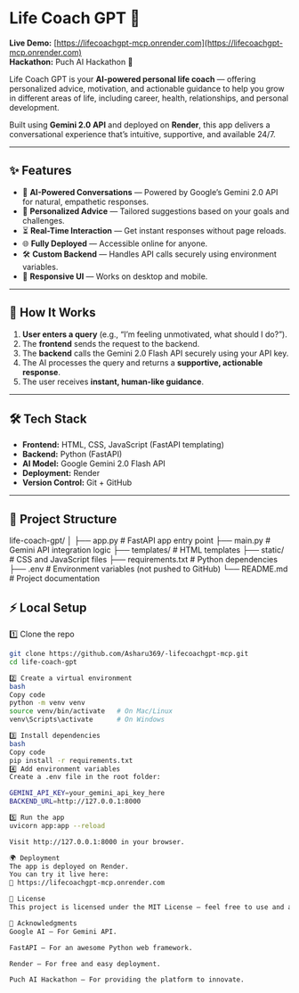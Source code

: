 # Life Coach GPT 🌱

**Live Demo:** [https://lifecoachgpt-mcp.onrender.com](https://lifecoachgpt-mcp.onrender.com)  
**Hackathon:** Puch AI Hackathon 🚀  

Life Coach GPT is your **AI-powered personal life coach** — offering personalized advice, motivation, and actionable guidance to help you grow in different areas of life, including career, health, relationships, and personal development.

Built using **Gemini 2.0 API** and deployed on **Render**, this app delivers a conversational experience that’s intuitive, supportive, and available 24/7.

---

## ✨ Features

- 🧠 **AI-Powered Conversations** — Powered by Google’s Gemini 2.0 API for natural, empathetic responses.
- 🎯 **Personalized Advice** — Tailored suggestions based on your goals and challenges.
- ⏳ **Real-Time Interaction** — Get instant responses without page reloads.
- 🌐 **Fully Deployed** — Accessible online for anyone.
- 🛠 **Custom Backend** — Handles API calls securely using environment variables.
- 📱 **Responsive UI** — Works on desktop and mobile.

---

## 🚀 How It Works

1. **User enters a query** (e.g., “I’m feeling unmotivated, what should I do?”).
2. The **frontend** sends the request to the backend.
3. The **backend** calls the Gemini 2.0 Flash API securely using your API key.
4. The AI processes the query and returns a **supportive, actionable response**.
5. The user receives **instant, human-like guidance**.

---

## 🛠 Tech Stack

- **Frontend:** HTML, CSS, JavaScript (FastAPI templating)
- **Backend:** Python (FastAPI)
- **AI Model:** Google Gemini 2.0 Flash API
- **Deployment:** Render
- **Version Control:** Git + GitHub

---

## 📂 Project Structure

life-coach-gpt/
│
├── app.py # FastAPI app entry point
├── main.py # Gemini API integration logic
├── templates/ # HTML templates
├── static/ # CSS and JavaScript files
├── requirements.txt # Python dependencies
├── .env # Environment variables (not pushed to GitHub)
└── README.md # Project documentation


## ⚡ Local Setup

1️⃣ Clone the repo
```bash
git clone https://github.com/Asharu369/-lifecoachgpt-mcp.git
cd life-coach-gpt

2️⃣ Create a virtual environment
bash
Copy code
python -m venv venv
source venv/bin/activate   # On Mac/Linux
venv\Scripts\activate      # On Windows

3️⃣ Install dependencies
bash
Copy code
pip install -r requirements.txt
4️⃣ Add environment variables
Create a .env file in the root folder:

GEMINI_API_KEY=your_gemini_api_key_here
BACKEND_URL=http://127.0.0.1:8000

5️⃣ Run the app
uvicorn app:app --reload

Visit http://127.0.0.1:8000 in your browser.

🌍 Deployment
The app is deployed on Render.
You can try it live here:
🔗 https://lifecoachgpt-mcp.onrender.com

📜 License
This project is licensed under the MIT License — feel free to use and adapt it.

🙌 Acknowledgments
Google AI — For Gemini API.

FastAPI — For an awesome Python web framework.

Render — For free and easy deployment.

Puch AI Hackathon — For providing the platform to innovate.